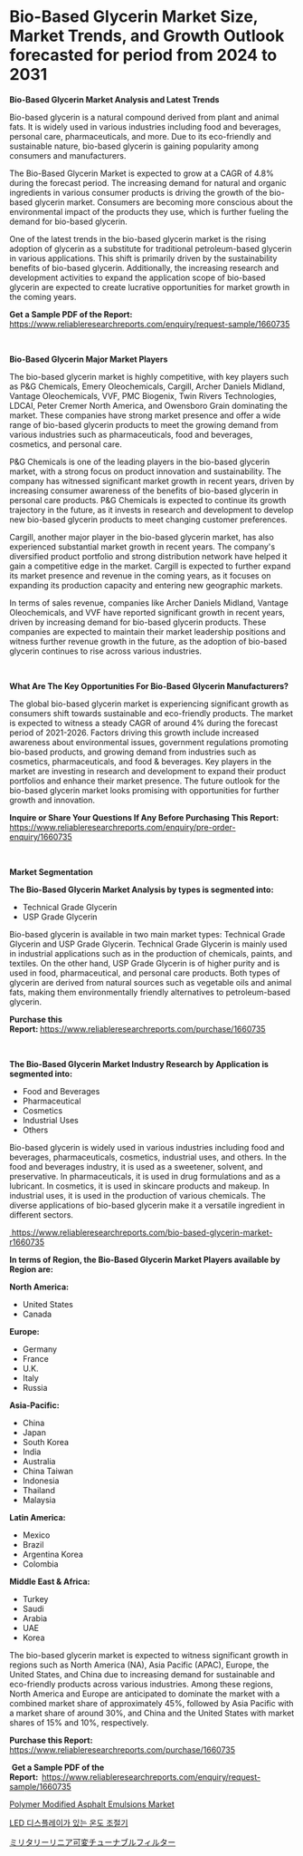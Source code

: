 <p><h1>Bio-Based Glycerin Market Size, Market Trends, and Growth Outlook forecasted for period from 2024 to 2031</h1></p><p><strong>Bio-Based Glycerin Market Analysis and Latest Trends</strong></p>
<p><p>Bio-based glycerin is a natural compound derived from plant and animal fats. It is widely used in various industries including food and beverages, personal care, pharmaceuticals, and more. Due to its eco-friendly and sustainable nature, bio-based glycerin is gaining popularity among consumers and manufacturers.</p><p>The Bio-Based Glycerin Market is expected to grow at a CAGR of 4.8% during the forecast period. The increasing demand for natural and organic ingredients in various consumer products is driving the growth of the bio-based glycerin market. Consumers are becoming more conscious about the environmental impact of the products they use, which is further fueling the demand for bio-based glycerin.</p><p>One of the latest trends in the bio-based glycerin market is the rising adoption of glycerin as a substitute for traditional petroleum-based glycerin in various applications. This shift is primarily driven by the sustainability benefits of bio-based glycerin. Additionally, the increasing research and development activities to expand the application scope of bio-based glycerin are expected to create lucrative opportunities for market growth in the coming years.</p></p>
<p><strong>Get a Sample PDF of the Report:&nbsp;</strong> <a href="https://www.reliableresearchreports.com/enquiry/request-sample/1660735">https://www.reliableresearchreports.com/enquiry/request-sample/1660735</a></p>
<p>&nbsp;</p>
<p><strong>Bio-Based Glycerin Major Market Players</strong></p>
<p><p>The bio-based glycerin market is highly competitive, with key players such as P&G Chemicals, Emery Oleochemicals, Cargill, Archer Daniels Midland, Vantage Oleochemicals, VVF, PMC Biogenix, Twin Rivers Technologies, LDCAI, Peter Cremer North America, and Owensboro Grain dominating the market. These companies have strong market presence and offer a wide range of bio-based glycerin products to meet the growing demand from various industries such as pharmaceuticals, food and beverages, cosmetics, and personal care.</p><p>P&G Chemicals is one of the leading players in the bio-based glycerin market, with a strong focus on product innovation and sustainability. The company has witnessed significant market growth in recent years, driven by increasing consumer awareness of the benefits of bio-based glycerin in personal care products. P&G Chemicals is expected to continue its growth trajectory in the future, as it invests in research and development to develop new bio-based glycerin products to meet changing customer preferences.</p><p>Cargill, another major player in the bio-based glycerin market, has also experienced substantial market growth in recent years. The company's diversified product portfolio and strong distribution network have helped it gain a competitive edge in the market. Cargill is expected to further expand its market presence and revenue in the coming years, as it focuses on expanding its production capacity and entering new geographic markets.</p><p>In terms of sales revenue, companies like Archer Daniels Midland, Vantage Oleochemicals, and VVF have reported significant growth in recent years, driven by increasing demand for bio-based glycerin products. These companies are expected to maintain their market leadership positions and witness further revenue growth in the future, as the adoption of bio-based glycerin continues to rise across various industries.</p></p>
<p>&nbsp;</p>
<p><strong>What Are The Key Opportunities For Bio-Based Glycerin Manufacturers?</strong></p>
<p><p>The global bio-based glycerin market is experiencing significant growth as consumers shift towards sustainable and eco-friendly products. The market is expected to witness a steady CAGR of around 4% during the forecast period of 2021-2026. Factors driving this growth include increased awareness about environmental issues, government regulations promoting bio-based products, and growing demand from industries such as cosmetics, pharmaceuticals, and food & beverages. Key players in the market are investing in research and development to expand their product portfolios and enhance their market presence. The future outlook for the bio-based glycerin market looks promising with opportunities for further growth and innovation.</p></p>
<p><strong>Inquire or Share Your Questions If Any Before Purchasing This Report:</strong> <a href="https://www.reliableresearchreports.com/enquiry/pre-order-enquiry/1660735">https://www.reliableresearchreports.com/enquiry/pre-order-enquiry/1660735</a></p>
<p>&nbsp;</p>
<p><strong>Market Segmentation</strong></p>
<p><strong>The Bio-Based Glycerin Market Analysis by types is segmented into:</strong></p>
<p><ul><li>Technical Grade Glycerin</li><li>USP Grade Glycerin</li></ul></p>
<p><p>Bio-based glycerin is available in two main market types: Technical Grade Glycerin and USP Grade Glycerin. Technical Grade Glycerin is mainly used in industrial applications such as in the production of chemicals, paints, and textiles. On the other hand, USP Grade Glycerin is of higher purity and is used in food, pharmaceutical, and personal care products. Both types of glycerin are derived from natural sources such as vegetable oils and animal fats, making them environmentally friendly alternatives to petroleum-based glycerin.</p></p>
<p><strong>Purchase this Report:&nbsp;</strong><a href="https://www.reliableresearchreports.com/purchase/1660735">https://www.reliableresearchreports.com/purchase/1660735</a></p>
<p>&nbsp;</p>
<p><strong>The Bio-Based Glycerin Market Industry Research by Application is segmented into:</strong></p>
<p><ul><li>Food and Beverages</li><li>Pharmaceutical</li><li>Cosmetics</li><li>Industrial Uses</li><li>Others</li></ul></p>
<p><p>Bio-based glycerin is widely used in various industries including food and beverages, pharmaceuticals, cosmetics, industrial uses, and others. In the food and beverages industry, it is used as a sweetener, solvent, and preservative. In pharmaceuticals, it is used in drug formulations and as a lubricant. In cosmetics, it is used in skincare products and makeup. In industrial uses, it is used in the production of various chemicals. The diverse applications of bio-based glycerin make it a versatile ingredient in different sectors.</p></p>
<p><a href="https://www.reliableresearchreports.com/bio-based-glycerin-market-r1660735">&nbsp;https://www.reliableresearchreports.com/bio-based-glycerin-market-r1660735</a></p>
<p><strong>In terms of Region, the Bio-Based Glycerin Market Players available by Region are:</strong></p>
<p>
    <p> <strong> North America: </strong>
        <ul>
            <li>United States</li>
            <li>Canada</li>
        </ul>
        </p> 
    <p> <strong> Europe: </strong>
        <ul>
            <li>Germany</li>
            <li>France</li>
            <li>U.K.</li>
            <li>Italy</li>
            <li>Russia</li>
        </ul>
        </p> 
    <p> <strong> Asia-Pacific: </strong>
        <ul>
            <li>China</li>
            <li>Japan</li>
            <li>South Korea</li>
            <li>India</li>
            <li>Australia</li>
            <li>China Taiwan</li>
            <li>Indonesia</li>
            <li>Thailand</li>
            <li>Malaysia</li>
        </ul>
        </p> 
    <p> <strong> Latin America: </strong>
        <ul>
            <li>Mexico</li>
            <li>Brazil</li>
            <li>Argentina Korea</li>
            <li>Colombia</li>
        </ul>
        </p> 
    <p> <strong> Middle East & Africa: </strong>
        <ul>
            <li>Turkey</li>
            <li>Saudi</li>
            <li>Arabia</li>
            <li>UAE</li>
            <li>Korea</li>
        </ul>
    </p>
    </p>
<p><p>The bio-based glycerin market is expected to witness significant growth in regions such as North America (NA), Asia Pacific (APAC), Europe, the United States, and China due to increasing demand for sustainable and eco-friendly products across various industries. Among these regions, North America and Europe are anticipated to dominate the market with a combined market share of approximately 45%, followed by Asia Pacific with a market share of around 30%, and China and the United States with market shares of 15% and 10%, respectively.</p></p>
<p><strong>Purchase this Report: </strong><a href="https://www.reliableresearchreports.com/purchase/1660735">https://www.reliableresearchreports.com/purchase/1660735</a></p>
<p>&nbsp;<strong>Get a Sample PDF of the Report:&nbsp;&nbsp;</strong><a href="https://www.reliableresearchreports.com/enquiry/request-sample/1660735">https://www.reliableresearchreports.com/enquiry/request-sample/1660735</a></p>
<p><strong></strong></p>
<p><p><a href="https://github.com/nathandecarvalho/Market-Research-Report-List-3/blob/main/polymer-modified-asphalt-emulsions-market.md">Polymer Modified Asphalt Emulsions Market</a></p><p><a href="https://medium.com/@bruceabernathy2022/%EA%B8%80%EB%A1%9C%EB%B2%8C-%EC%98%A8%EB%8F%84-%EC%A1%B0%EC%A0%88%EA%B8%B0-%EB%B0%8F-led-%EB%94%94%EC%8A%A4%ED%94%8C%EB%A0%88%EC%9D%B4-%EC%8B%9C%EC%9E%A5%EC%9D%80-2024%EB%85%84%EB%B6%80%ED%84%B0-2031%EB%85%84%EA%B9%8C%EC%A7%80-%EC%98%88%EC%B8%A1%EB%90%98%EB%8A%94-%EA%B8%B0%EA%B0%84-%EB%8F%99%EC%95%88-%EC%9D%98-cagr%EB%A1%9C-%EC%84%B1%EC%9E%A5%ED%95%A0-%EA%B2%83%EC%9C%BC%EB%A1%9C-%EC%98%88%EC%83%81%EB%90%A9%EB%8B%88%EB%8B%A4-cc230ca8d3d3">LED 디스플레이가 있는 온도 조절기</a></p><p><a href="https://medium.com/@karinaokon69/%E3%82%B0%E3%83%AD%E3%83%BC%E3%83%90%E3%83%AB%E8%BB%8D%E4%BA%8B%E7%B7%9A%E5%BD%A2%E5%8F%AF%E5%A4%89%E3%83%95%E3%82%A3%E3%83%AB%E3%82%BF%E5%B8%82%E5%A0%B4%E3%81%AE%E5%8C%85%E6%8B%AC%E7%9A%84%E3%81%AA%E5%88%86%E6%9E%90-%E6%88%90%E9%95%B7%E3%83%88%E3%83%AC%E3%83%B3%E3%83%89%E3%81%A8%E5%B8%82%E5%A0%B4%E4%BA%88%E6%B8%AC-2024%E5%B9%B4-2031%E5%B9%B4-4cbc9d277a1e">ミリタリーリニア可変チューナブルフィルター</a></p></p>